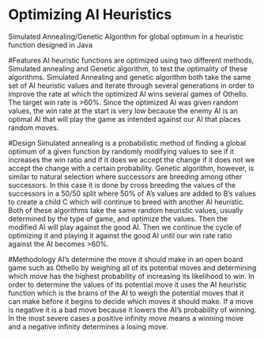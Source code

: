 # Optimizing AI Heuristics
Simulated Annealing/Genetic Algorithm for global optimum in a heuristic function designed in Java

#Features
AI heuristic functions are optimized using two different methods, Simulated annealing and Genetic algorithm, to test the optimality of these algorithms. Simulated Annealing and genetic algorithm both take the same set of AI heuristic values and iterate through several generations in order to improve the rate at which the optimized AI wins several games of Othello. The target win rate is >60%. Since the optimized AI was given random values, the win rate at the start is very low because the enemy AI is an optimal AI that will play the game as intended against our AI that places random moves.

#Design
Simulated annealing is a probabilistic method of finding a global optimum of a given function by randomly modifying values to see if it increases the win ratio and if it does we accept the change if it does not we accept the change with a certain probability. Genetic algorithm, however, is similar to natural selection where successors are breeding among other successors. In this case it is done by cross breeding the values of the successors in a 50/50 split where 50% of A’s values are added to B’s values to create a child C which will continue to breed with another AI heuristic. Both of these algorithms take the same random heuristic values, usually determined by the type of game, and optimize the values. Then the modified AI will play against the good AI. Then we continue the cycle of optimizing it and playing it against the good AI until our win rate ratio against the AI becomes >60%.
 
#Methodology
AI’s determine the move it should make in an open board game such as Othello by weighing all of its potential moves and determining which move has the highest probability of increasing its likelihood to win. In order to determine the values of its potential move it uses the AI heuristic function which is the brains of the AI to weigh the potential moves that it can make before it begins to decide which moves it should make. If a move is negative it is a bad move because it lowers the AI’s probability of winning. In the most severe cases a positive infinity move means a winning move and a negative infinity determines a losing move.
